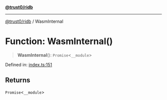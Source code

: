 [**@trust0/ridb**](../README.md)

***

[@trust0/ridb](../README.md) / WasmInternal

# Function: WasmInternal()

> **WasmInternal**(): `Promise`\<`__module`\>

Defined in: [index.ts:151](https://github.com/trust0-project/RIDB/blob/40b5c2c88b47dd5db201bd993b2e70350246bff3/packages/ridb/src/index.ts#L151)

## Returns

`Promise`\<`__module`\>
